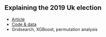 ## Explaining the 2019 Uk election
* [Article](https://towardsdatascience.com/explaining-the-2019-uk-election-result-with-data-science-86aa6f4e8094)
* [Code & data](https://github.com/calbal91/dsc-mod-5-project-online)
* Gridsearch, XGBoost, permutation analysis